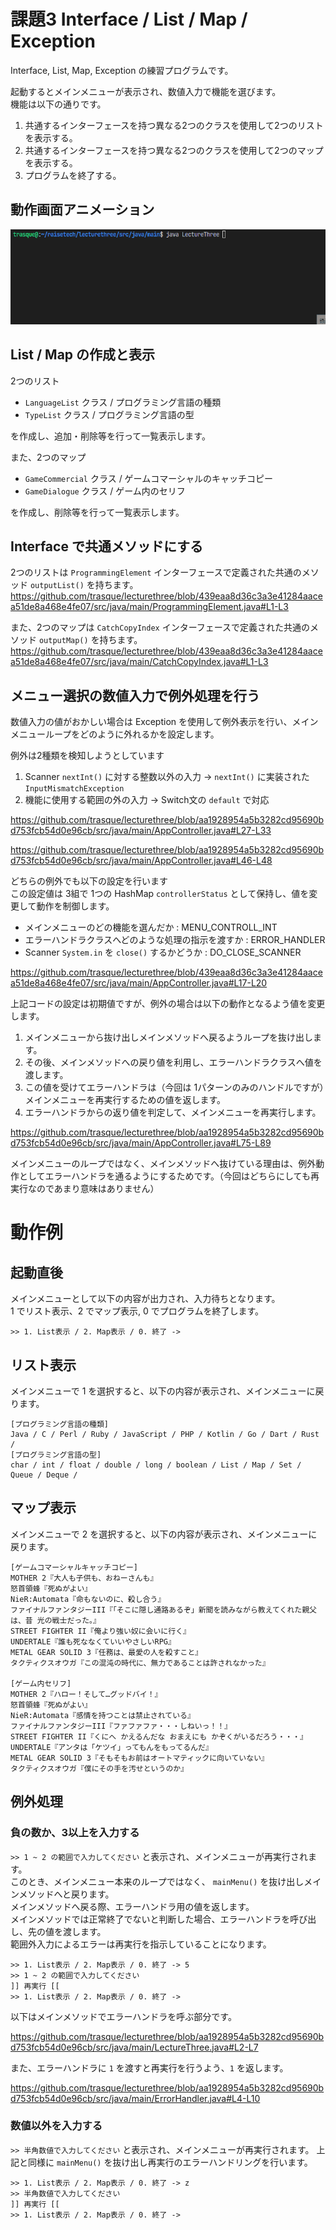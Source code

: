 # 課題3 Interface / List / Map / Exception

Interface, List, Map, Exception の練習プログラムです。

起動するとメインメニューが表示され、数値入力で機能を選びます。  
機能は以下の通りです。  

1. 共通するインターフェースを持つ異なる2つのクラスを使用して2つのリストを表示する。  
2. 共通するインターフェースを持つ異なる2つのクラスを使用して2つのマップを表示する。
3. プログラムを終了する。

## 動作画面アニメーション

![lecturethree_animation.gif](lecturethree_animation.gif)

## List / Map の作成と表示

2つのリスト

- `LanguageList` クラス / プログラミング言語の種類
- `TypeList` クラス / プログラミング言語の型  

を作成し、追加・削除等を行って一覧表示します。

また、2つのマップ

- `GameCommercial` クラス / ゲームコマーシャルのキャッチコピー
- `GameDialogue` クラス / ゲーム内のセリフ

を作成し、削除等を行って一覧表示します。

## Interface で共通メソッドにする

2つのリストは `ProgrammingElement` インターフェースで定義された共通のメソッド `outputList()` を持ちます。  
https://github.com/trasque/lecturethree/blob/439eaa8d36c3a3e41284aacea51de8a468e4fe07/src/java/main/ProgrammingElement.java#L1-L3

また、2つのマップは `CatchCopyIndex` インターフェースで定義された共通のメソッド `outputMap()` を持ちます。  
https://github.com/trasque/lecturethree/blob/439eaa8d36c3a3e41284aacea51de8a468e4fe07/src/java/main/CatchCopyIndex.java#L1-L3

## メニュー選択の数値入力で例外処理を行う

数値入力の値がおかしい場合は Exception を使用して例外表示を行い、メインメニューループをどのように外れるかを設定します。  

例外は2種類を検知しようとしています  
1. Scanner `nextInt()` に対する整数以外の入力 -> `nextInt()` に実装された `InputMismatchException`
2. 機能に使用する範囲の外の入力 -> Switch文の `default` で対応

https://github.com/trasque/lecturethree/blob/aa1928954a5b3282cd95690bd753fcb54d0e96cb/src/java/main/AppController.java#L27-L33

https://github.com/trasque/lecturethree/blob/aa1928954a5b3282cd95690bd753fcb54d0e96cb/src/java/main/AppController.java#L46-L48

どちらの例外でも以下の設定を行います  
この設定値は 3組で 1つの HashMap `controllerStatus` として保持し、値を変更して動作を制御します。
- メインメニューのどの機能を選んだか : MENU_CONTROLL_INT
- エラーハンドラクラスへどのような処理の指示を渡すか : ERROR_HANDLER
- Scanner `System.in` を `close()` するかどうか : DO_CLOSE_SCANNER

https://github.com/trasque/lecturethree/blob/439eaa8d36c3a3e41284aacea51de8a468e4fe07/src/java/main/AppController.java#L17-L20

上記コードの設定は初期値ですが、例外の場合は以下の動作となるよう値を変更します。  
1. メインメニューから抜け出しメインメソッドへ戻るようループを抜け出します。  
2. その後、メインメソッドへの戻り値を利用し、エラーハンドラクラスへ値を渡します。  
3. この値を受けてエラーハンドラは（今回は 1パターンのみのハンドルですが）メインメニューを再実行するための値を返します。
4. エラーハンドラからの返り値を判定して、メインメニューを再実行します。

https://github.com/trasque/lecturethree/blob/aa1928954a5b3282cd95690bd753fcb54d0e96cb/src/java/main/AppController.java#L75-L89

メインメニューのループではなく、メインメソッドへ抜けている理由は、例外動作としてエラーハンドラを通るようにするためです。（今回はどちらにしても再実行なのであまり意味はありません）

# 動作例

## 起動直後

メインメニューとして以下の内容が出力され、入力待ちとなります。  
1 でリスト表示、2 でマップ表示, 0 でプログラムを終了します。  

```
>> 1. List表示 / 2. Map表示 / 0. 終了 -> 
```

## リスト表示

メインメニューで 1 を選択すると、以下の内容が表示され、メインメニューに戻ります。

```
[プログラミング言語の種類]
Java / C / Perl / Ruby / JavaScript / PHP / Kotlin / Go / Dart / Rust / 
[プログラミング言語の型]
char / int / float / double / long / boolean / List / Map / Set / Queue / Deque / 
```

## マップ表示

メインメニューで 2 を選択すると、以下の内容が表示され、メインメニューに戻ります。

```
[ゲームコマーシャルキャッチコピー]
MOTHER 2『大人も子供も、おねーさんも』
怒首領蜂『死ぬがよい』
NieR:Automata『命もないのに、殺し合う』
ファイナルファンタジーIII『「そこに隠し通路あるぞ」新聞を読みながら教えてくれた親父は、昔 光の戦士だった。』
STREET FIGHTER II『俺より強い奴に会いに行く』
UNDERTALE『誰も死ななくていいやさしいRPG』
METAL GEAR SOLID 3『任務は、最愛の人を殺すこと』
タクティクスオウガ『この混沌の時代に、無力であることは許されなかった』

[ゲーム内セリフ]
MOTHER 2『ハロー！そして…グッドバイ！』
怒首領蜂『死ぬがよい』
NieR:Automata『感情を持つことは禁止されている』
ファイナルファンタジーIII『ファファファ・・・しねいっ！！』
STREET FIGHTER II『くにへ かえるんだな おまえにも かぞくがいるだろう・・・』
UNDERTALE『アンタは「ケツイ」ってもんをもってるんだ』
METAL GEAR SOLID 3『そもそもお前はオートマティックに向いていない』
タクティクスオウガ『僕にその手を汚せというのか』
```

## 例外処理

### 負の数か、3以上を入力する

`>> 1 ~ 2 の範囲で入力してください` と表示され、メインメニューが再実行されます。  
このとき、メインメニュー本来のループではなく、 `mainMenu()` を抜け出しメインメソッドへと戻ります。  
メインメソッドへ戻る際、エラーハンドラ用の値を返します。  
メインメソッドでは正常終了でないと判断した場合、エラーハンドラを呼び出し、先の値を渡します。  
範囲外入力によるエラーは再実行を指示していることになります。

```
>> 1. List表示 / 2. Map表示 / 0. 終了 -> 5
>> 1 ~ 2 の範囲で入力してください
]] 再実行 [[
>> 1. List表示 / 2. Map表示 / 0. 終了 -> 
```

以下はメインメソッドでエラーハンドラを呼ぶ部分です。

https://github.com/trasque/lecturethree/blob/aa1928954a5b3282cd95690bd753fcb54d0e96cb/src/java/main/LectureThree.java#L2-L7

また、エラーハンドラに `1` を渡すと再実行を行うよう、`1` を返します。

https://github.com/trasque/lecturethree/blob/aa1928954a5b3282cd95690bd753fcb54d0e96cb/src/java/main/ErrorHandler.java#L4-L10

### 数値以外を入力する

`>> 半角数値で入力してください` と表示され、メインメニューが再実行されます。
上記と同様に `mainMenu()` を抜け出し再実行のエラーハンドリングを行います。

```
>> 1. List表示 / 2. Map表示 / 0. 終了 -> z
>> 半角数値で入力してください
]] 再実行 [[
>> 1. List表示 / 2. Map表示 / 0. 終了 -> 
```

